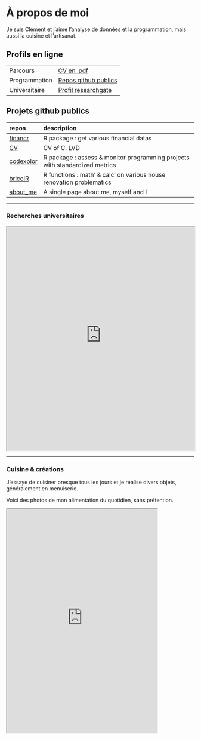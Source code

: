 # À propos de moi


Je suis Clément et j’aime l’analyse de données et la programmation, mais
aussi la cuisine et l’artisanat.

## Profils en ligne

|  |  |
|:---|:---|
| Parcours | [CV en .pdf](https://github.com/Clement-LVD/CV/blob/main/CV_Clement_LVD.pdf) |
| Programmation | [Repos github publics](https://github.com/Clement-LVD) |
| Universitaire | [Profil researchgate](https://www.researchgate.net/profile/Clement-Laverdet) |

## Projets github publics

| repos | description |
|:---|:---|
| [financr](https://github.com/Clement-LVD/financr) | R package : get various financial datas |
| [CV](https://github.com/Clement-LVD/CV) | CV of C. LVD |
| [codexplor](https://github.com/Clement-LVD/codexplor) | R package : assess & monitor programming projects with standardized metrics |
| [bricolR](https://github.com/Clement-LVD/bricolR) | R functions : math’ & calc’ on various house renovation problematics |
| [about_me](https://github.com/Clement-LVD/about_me) | A single page about me, myself and I |

------------------------------------------------------------------------

### Recherches universitaires

<iframe src="https://scanr.enseignementsup-recherche.gouv.fr/authors/idref258712619" width="100%" height="600px" sandbox="allow-scripts allow-same-origin">

</iframe>

------------------------------------------------------------------------

### Cuisine & créations

J’essaye de cuisiner presque tous les jours et je réalise divers objets,
généralement en menuiserie.

Voici des photos de mon alimentation du quotidien, sans prétention.

<iframe src="https://www.instagram.com/diners_quotidiens/embed" width="80%" height="600px">

</iframe>
